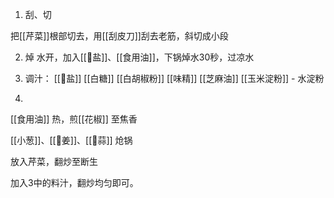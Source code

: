 1. 刮、切

把[[芹菜]]根部切去，用[[刮皮刀]]刮去老筋，斜切成小段

2. 焯
水开，加入[[🧂盐]]、[[食用油]]，下锅焯水30秒，过凉水

3. 调汁：
[[🧂盐]]
[[白糖]]
[[白胡椒粉]]
[[味精]]
[[芝麻油]]
[[玉米淀粉]] - 水淀粉


4.

[[食用油]] 热，煎[[花椒]] 至焦香

[[小葱]]、[[🫚姜]]、[[🧄蒜]] 炝锅

放入芹菜，翻炒至断生

加入3中的料汁，翻炒均匀即可。